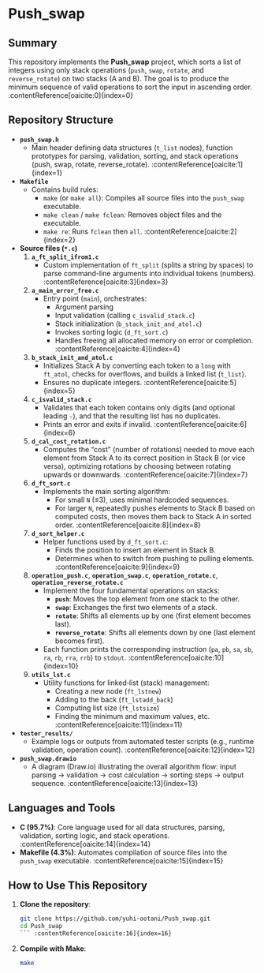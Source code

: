 # Push_swap

## Summary  
This repository implements the **Push_swap** project, which sorts a list of integers using only stack operations (`push`, `swap`, `rotate`, and `reverse_rotate`) on two stacks (A and B). The goal is to produce the minimum sequence of valid operations to sort the input in ascending order. :contentReference[oaicite:0]{index=0}

## Repository Structure  
- **`push_swap.h`**  
  - Main header defining data structures (`t_list` nodes), function prototypes for parsing, validation, sorting, and stack operations (push, swap, rotate, reverse_rotate). :contentReference[oaicite:1]{index=1}  
- **`Makefile`**  
  - Contains build rules:  
    - `make` (or `make all`): Compiles all source files into the `push_swap` executable.  
    - `make clean` / `make fclean`: Removes object files and the executable.  
    - `make re`: Runs `fclean` then `all`. :contentReference[oaicite:2]{index=2}  
- **Source files (`*.c`)**  
  1. **`a_ft_split_ifrom1.c`**  
     - Custom implementation of `ft_split` (splits a string by spaces) to parse command-line arguments into individual tokens (numbers). :contentReference[oaicite:3]{index=3}  
  2. **`a_main_error_free.c`**  
     - Entry point (`main`), orchestrates:  
       - Argument parsing  
       - Input validation (calling `c_isvalid_stack.c`)  
       - Stack initialization (`b_stack_init_and_atol.c`)  
       - Invokes sorting logic (`d_ft_sort.c`)  
       - Handles freeing all allocated memory on error or completion. :contentReference[oaicite:4]{index=4}  
  3. **`b_stack_init_and_atol.c`**  
     - Initializes Stack A by converting each token to a `long` with `ft_atol`, checks for overflows, and builds a linked list (`t_list`).  
     - Ensures no duplicate integers. :contentReference[oaicite:5]{index=5}  
  4. **`c_isvalid_stack.c`**  
     - Validates that each token contains only digits (and optional leading `-`), and that the resulting list has no duplicates.  
     - Prints an error and exits if invalid. :contentReference[oaicite:6]{index=6}  
  5. **`d_cal_cost_rotation.c`**  
     - Computes the “cost” (number of rotations) needed to move each element from Stack A to its correct position in Stack B (or vice versa), optimizing rotations by choosing between rotating upwards or downwards. :contentReference[oaicite:7]{index=7}  
  6. **`d_ft_sort.c`**  
     - Implements the main sorting algorithm:  
       - For small `N` (≤3), uses minimal hardcoded sequences.  
       - For larger `N`, repeatedly pushes elements to Stack B based on computed costs, then moves them back to Stack A in sorted order. :contentReference[oaicite:8]{index=8}  
  7. **`d_sort_helper.c`**  
     - Helper functions used by `d_ft_sort.c`:  
       - Finds the position to insert an element in Stack B.  
       - Determines when to switch from pushing to pulling elements. :contentReference[oaicite:9]{index=9}  
  8. **`operation_push.c`**, **`operation_swap.c`**, **`operation_rotate.c`**, **`operation_reverse_rotate.c`**  
     - Implement the four fundamental operations on stacks:  
       - **`push`**: Moves the top element from one stack to the other.  
       - **`swap`**: Exchanges the first two elements of a stack.  
       - **`rotate`**: Shifts all elements up by one (first element becomes last).  
       - **`reverse_rotate`**: Shifts all elements down by one (last element becomes first).  
     - Each function prints the corresponding instruction (`pa`, `pb`, `sa`, `sb`, `ra`, `rb`, `rra`, `rrb`) to `stdout`. :contentReference[oaicite:10]{index=10}  
  9. **`utils_lst.c`**  
     - Utility functions for linked‐list (stack) management:  
       - Creating a new node (`ft_lstnew`)  
       - Adding to the back (`ft_lstadd_back`)  
       - Computing list size (`ft_lstsize`)  
       - Finding the minimum and maximum values, etc. :contentReference[oaicite:11]{index=11}  
- **`tester_results/`**  
  - Example logs or outputs from automated tester scripts (e.g., runtime validation, operation count). :contentReference[oaicite:12]{index=12}  
- **`push_swap.drawio`**  
  - A diagram (Draw.io) illustrating the overall algorithm flow: input parsing → validation → cost calculation → sorting steps → output sequence. :contentReference[oaicite:13]{index=13}

## Languages and Tools  
- **C (95.7%)**: Core language used for all data structures, parsing, validation, sorting logic, and stack operations. :contentReference[oaicite:14]{index=14}  
- **Makefile (4.3%)**: Automates compilation of source files into the `push_swap` executable. :contentReference[oaicite:15]{index=15}

## How to Use This Repository  
1. **Clone the repository**:  
   ```bash
   git clone https://github.com/yuhi-ootani/Push_swap.git
   cd Push_swap
   ``` :contentReference[oaicite:16]{index=16}

2. **Compile with Make**:  
   ```bash
   make
